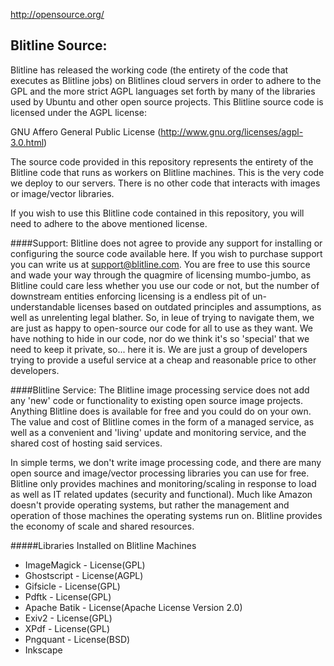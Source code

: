 http://opensource.org/


Blitline Source:
---

Blitline has released the working code (the entirety of the code that executes as Blitline jobs) on Blitlines cloud servers in order to adhere to the GPL and the more strict AGPL languages set forth by many of the libraries used by Ubuntu and other open source projects. This Blitline source code is licensed under the AGPL license:

GNU Affero General Public License (http://www.gnu.org/licenses/agpl-3.0.html)

The source code provided in this repository represents the entirety of the Blitline code that runs as workers on Blitline machines. This is the very code we deploy to our servers. There is no other code that interacts with images or image/vector libraries.

If you wish to use this Blitline code contained in this repository, you will need to adhere to the above mentioned license.

####Support:
Blitline does not agree to provide any support for installing or configuring the source code available here. If you wish to purchase support you can write us at support@blitline.com. You are free to use this source and wade your way through the quagmire of licensing mumbo-jumbo, as Blitline could care less whether you use our code or not, but the number of downstream entities enforcing licensing is a endless pit of un-understandable licenses based on outdated principles and assumptions, as well as unrelenting legal blather. So, in leue of trying to navigate them, we are just as happy to open-source our code for all to use as they want. We have nothing to hide in our code, nor do we think it's so 'special' that we need to keep it private, so... here it is. We are just a group of developers trying to provide a useful service at a cheap and reasonable price to other developers.

####Blitline Service:
The Blitline image processing service does not add any 'new' code or functionality to existing open source image projects. Anything Blitline does is available for free and you could do on your own. The value and cost of Blitline comes in the form of a managed service, as well as a convenient and 'living' update and monitoring service, and the shared cost of hosting said services.

In simple terms, we don't write image processing code, and there are many open source and image/vector processing libraries you can use for free. Blitline only provides machines and monitoring/scaling in response to load as well as IT related updates (security and functional). Much like Amazon doesn't provide operating systems, but rather the management and operation of those machines the operating systems run on. Blitline provides the economy of scale and shared resources.


#####Libraries Installed on Blitline Machines
- ImageMagick - License(GPL)
- Ghostscript - License(AGPL)
- Gifsicle - License(GPL)
- Pdftk - License(GPL)
- Apache Batik - License(Apache License Version 2.0)
- Exiv2 - License(GPL)
- XPdf - License(GPL)
- Pngquant - License(BSD)
- Inkscape
